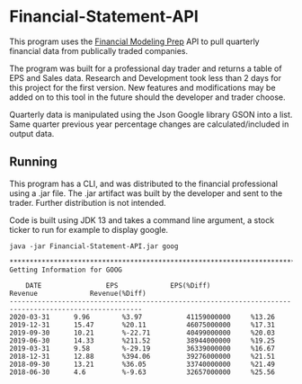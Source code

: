 # Financial-Statement-API

This program uses the [Financial Modeling Prep](https://financialmodelingprep.com/developer/docs/)
API to pull quarterly financial data from publically traded companies. 

The program was built for a professional day trader and returns a table of EPS and Sales data. Research and Development took less than 2 days for this project for the first version.  New features and modifications may be added on to this tool in the future should the developer and trader choose. 

Quarterly data is manipulated using the Json Google library GSON into a list. Same quarter previous year percentage changes are calculated/included in output data. 

## Running

This program has a CLI, and was distributed to the financial professional using a .jar file. The .jar artifact was built by the developer and sent to the trader. Further distribution is not intended. 

Code is built using JDK 13 and takes a command line argument, a stock ticker to run for example to display google. 

```java -jar Financial-Statement-API.jar goog```


``` 
*******************************************************************************************************
Getting Information for GOOG

    DATE                EPS             EPS(%Diff)              Revenue             Revenue(%Diff)
-------------------------------------------------------------------------------------------------------
2020-03-31		9.96		%3.97			41159000000		%13.26
2019-12-31		15.47		%20.11			46075000000		%17.31
2019-09-30		10.21		%-22.71			40499000000		%20.03
2019-06-30		14.33		%211.52			38944000000		%19.25
2019-03-31		9.58		%-29.19			36339000000		%16.67
2018-12-31		12.88		%394.06			39276000000		%21.51
2018-09-30		13.21		%36.05			33740000000		%21.49
2018-06-30		4.6 		%-9.63			32657000000		%25.56
```



 